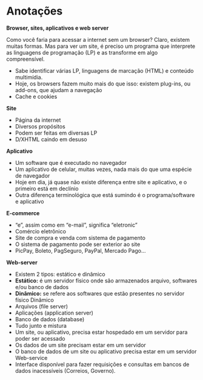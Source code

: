 # Anotações

**Browser, sites, aplicativos e web server**

Como você faria para acessar a internet sem um browser?
Claro, existem muitas formas. Mas para ver um site, é preciso um programa que interprete as linguagens de programação (LP) e as transforme em algo compreensível.

- Sabe identificar várias LP, linguagens de marcação (HTML) e conteúdo multimídia.
- Hoje, os browsers fazem muito mais do que isso: existem plug-ins, ou add-ons, que ajudam a navegação 
- Cache e cookies  

**Site**

- Página da internet
- Diversos propósitos 
- Podem ser feitas em diversas LP
- D/XHTML caindo em desuso

**Aplicativo**

- Um software que é executado no navegador
- Um aplicativo de celular, muitas vezes, nada mais do que uma espécie de navegador 
- Hoje em dia, já quase não existe diferença entre site e aplicativo, e o primeiro está em declínio 
- Outra diferença terminológica que está sumindo é o programa/software e aplicativo 

**E-commerce**

- “e”, assim como em “e-mail”, significa “eletronic” 
- Comércio eletrônico 
- Site de compra e venda com sistema de pagamento 
- O sistema de pagamento pode ser exterior ao site 
- PicPay, Boleto, PagSeguro, PayPal, Mercado Pago…

**Web-server**

- Existem 2 tipos: estático e dinâmico 
- **Estático:** é um servidor físico onde são armazenados arquivo, softwares e/ou banco de dados
- **Dinâmico:** se refere aos softwares que estão presentes no servidor físico
  Dinâmico 
- Arquivos (file server)
- Aplicações (application server)
- Banco de dados (database)
- Tudo junto e mistura 
- Um site, ou aplicativo, precisa estar hospedado em um servidor para poder ser acessado 
- Os dados de um site precisam estar em um servidor
- O banco de dados de um site ou aplicativo precisa estar em um servidor 
  Web-service 
- Interface disponível para fazer requisições e consultas em bancos de dados inacessíveis (Correios, Governo).
